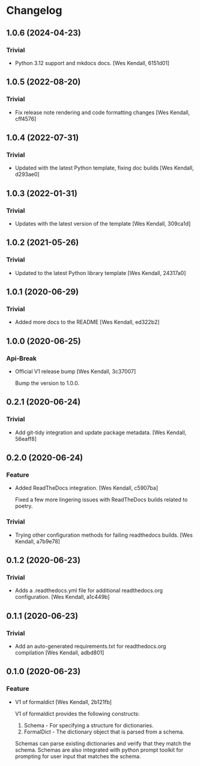 # Changelog

## 1.0.6 (2024-04-23)

### Trivial

  - Python 3.12 support and mkdocs docs. [Wes Kendall, 6151d01]

## 1.0.5 (2022-08-20)

### Trivial

  - Fix release note rendering and code formatting changes [Wes Kendall, cff4576]

## 1.0.4 (2022-07-31)

### Trivial

  - Updated with the latest Python template, fixing doc builds [Wes Kendall, d293ae0]

## 1.0.3 (2022-01-31)

### Trivial

  - Updates with the latest version of the template [Wes Kendall, 309ca1d]

## 1.0.2 (2021-05-26)

### Trivial

  - Updated to the latest Python library template [Wes Kendall, 24317a0]

## 1.0.1 (2020-06-29)

### Trivial

  - Added more docs to the README [Wes Kendall, ed322b2]

## 1.0.0 (2020-06-25)

### Api-Break

  - Official V1 release bump [Wes Kendall, 3c37007]

    Bump the version to 1.0.0.

## 0.2.1 (2020-06-24)

### Trivial

  - Add git-tidy integration and update package metadata. [Wes Kendall, 56eaff8]

## 0.2.0 (2020-06-24)

### Feature

  - Added ReadTheDocs integration. [Wes Kendall, c5907ba]

    Fixed a few more lingering issues with ReadTheDocs builds related to
    poetry.

### Trivial

  - Trying other configuration methods for failing readthedocs builds. [Wes Kendall, a7b9e78]

## 0.1.2 (2020-06-23)

### Trivial

  - Adds a .readthedocs.yml file for additional readthedocs.org configuration. [Wes Kendall, a1c449b]

## 0.1.1 (2020-06-23)

### Trivial

  - Add an auto-generated requirements.txt for readthedocs.org compilation [Wes Kendall, adbd801]

## 0.1.0 (2020-06-23)

### Feature

  - V1 of formaldict [Wes Kendall, 2b121fb]

    V1 of formaldict provides the following constructs:
    1. Schema - For specifying a structure for dictionaries.
    2. FormalDict - The dictionary object that is parsed from a schema.

    Schemas can parse existing dictionaries and verify that they match
    the schema. Schemas are also integrated with python prompt toolkit
    for prompting for user input that matches the schema.
